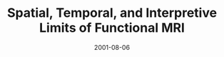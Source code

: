 ---
title: "Spatial, Temporal, and Interpretive Limits of Functional MRI"
project_id: 
date: 2001-08-06
conference_id: ""
presenters:
   - peter_bandettini
summary: "<p>University of Virginia, Charlottesville, VA</p>"
file: /assets/presentations/T107.pdf
filename: T107.pdf
layout: presentation
---